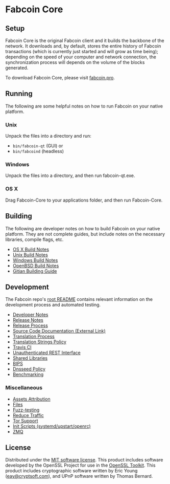 Fabcoin Core
=============

Setup
---------------------
Fabcoin Core is the original Fabcoin client and it builds the backbone of the network. It downloads and, by default, stores the entire history of Fabcoin transactions (which is currently just started and will grow as time being); depending on the speed of your computer and network connection, the synchronization process will depends on the volume of the blocks generated.

To download Fabcoin Core, please visit [fabcoin.pro](HTTP://fabcoin.pro/runtime.html).

Running
---------------------
The following are some helpful notes on how to run Fabcoin on your native platform.

### Unix

Unpack the files into a directory and run:

- `bin/fabcoin-qt` (GUI) or
- `bin/fabcoind` (headless)

### Windows

Unpack the files into a directory, and then run fabcoin-qt.exe.

### OS X

Drag Fabcoin-Core to your applications folder, and then run Fabcoin-Core.



Building
---------------------
The following are developer notes on how to build Fabcoin on your native platform. They are not complete guides, but include notes on the necessary libraries, compile flags, etc.

- [OS X Build Notes](build-osx.md)
- [Unix Build Notes](build-unix.md)
- [Windows Build Notes](build-windows.md)
- [OpenBSD Build Notes](build-openbsd.md)
- [Gitian Building Guide](gitian-building.md)

Development
---------------------
The Fabcoin repo's [root README](/README.md) contains relevant information on the development process and automated testing.

- [Developer Notes](developer-notes.md)
- [Release Notes](release-notes.md)
- [Release Process](release-process.md)
- [Source Code Documentation (External Link)](https://dev.visucore.com/fabcoin/doxygen/)
- [Translation Process](translation_process.md)
- [Translation Strings Policy](translation_strings_policy.md)
- [Travis CI](travis-ci.md)
- [Unauthenticated REST Interface](REST-interface.md)
- [Shared Libraries](shared-libraries.md)
- [BIPS](bips.md)
- [Dnsseed Policy](dnsseed-policy.md)
- [Benchmarking](benchmarking.md)


### Miscellaneous
- [Assets Attribution](assets-attribution.md)
- [Files](files.md)
- [Fuzz-testing](fuzzing.md)
- [Reduce Traffic](reduce-traffic.md)
- [Tor Support](tor.md)
- [Init Scripts (systemd/upstart/openrc)](init.md)
- [ZMQ](zmq.md)

License
---------------------
Distributed under the [MIT software license](/COPYING).
This product includes software developed by the OpenSSL Project for use in the [OpenSSL Toolkit](https://www.openssl.org/). This product includes
cryptographic software written by Eric Young ([eay@cryptsoft.com](mailto:eay@cryptsoft.com)), and UPnP software written by Thomas Bernard.
